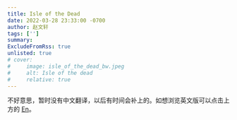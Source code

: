 ```yaml
---
title: Isle of the Dead
date: 2022-03-28 23:33:00 -0700
author: 赵文轩
tags: ['']
summary: 
ExcludeFromRss: true
unlisted: true
# cover:
#     image: isle_of_the_dead_bw.jpeg
#     alt: Isle of the dead 
#     relative: true
---
```

不好意思，暂时没有中文翻译，以后有时间会补上的。如想浏览英文版可以点击上方的 <ins>En</ins>。